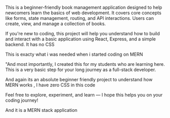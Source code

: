This is a beginner-friendly book management application designed to help newcomers learn the basics of web development. It covers core concepts like forms, state management, routing, and API interactions. Users can create, view, and manage a collection of books.

If you're new to coding, this project will help you understand how to build and interact with a basic application using React, Express, and a simple backend. It has no CSS

This is exacty what i was needed when i started coding on MERN

"And most importantly, I created this for my students who are learning here. This is a very basic step for your long journey as a full-stack developer.

And again its an absolute beginner friendly project to understand how MERN works , I have zero CSS in this code

Feel free to explore, experiment, and learn — I hope this helps you on your coding journey!

And it is a MERN stack application
